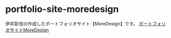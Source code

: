 # portfolio-site-moredesign
伊井彰信の作成したポートフォリオサイト【MoreDesign】です。
[ポートフォリオサイトMoreDesign](https://moredesign2023.com/)

